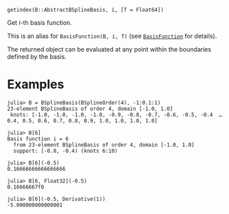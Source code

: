 ```
getindex(B::AbstractBSplineBasis, i, [T = Float64])
```

Get $i$-th basis function.

This is an alias for `BasisFunction(B, i, T)` (see [`BasisFunction`](@ref) for details).

The returned object can be evaluated at any point within the boundaries defined by the basis.

# Examples

```jldoctest
julia> B = BSplineBasis(BSplineOrder(4), -1:0.1:1)
23-element BSplineBasis of order 4, domain [-1.0, 1.0]
 knots: [-1.0, -1.0, -1.0, -1.0, -0.9, -0.8, -0.7, -0.6, -0.5, -0.4  …  0.4, 0.5, 0.6, 0.7, 0.8, 0.9, 1.0, 1.0, 1.0, 1.0]

julia> B[6]
Basis function i = 6
  from 23-element BSplineBasis of order 4, domain [-1.0, 1.0]
  support: [-0.8, -0.4) (knots 6:10)

julia> B[6](-0.5)
0.16666666666666666

julia> B[6, Float32](-0.5)
0.16666667f0

julia> B[6](-0.5, Derivative(1))
-5.000000000000001
```
